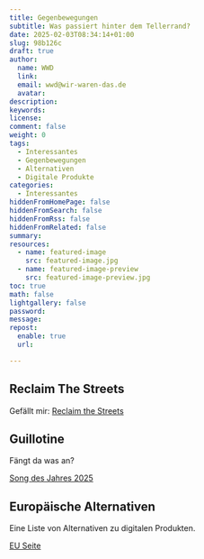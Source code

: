 ```yaml
---
title: Gegenbewegungen
subtitle: Was passiert hinter dem Tellerrand?
date: 2025-02-03T08:34:14+01:00
slug: 98b126c
draft: true
author:
  name: WWD
  link: 
  email: wwd@wir-waren-das.de
  avatar:
description:
keywords:
license:
comment: false
weight: 0
tags:
  - Interessantes
  - Gegenbewegungen
  - Alternativen
  - Digitale Produkte
categories:
  - Interessantes
hiddenFromHomePage: false
hiddenFromSearch: false
hiddenFromRss: false
hiddenFromRelated: false
summary:
resources:
  - name: featured-image
    src: featured-image.jpg
  - name: featured-image-preview
    src: featured-image-preview.jpg
toc: true
math: false
lightgallery: false
password:
message:
repost:
  enable: true
  url:

---
```

## Reclaim The Streets

Gefällt mir:
[Reclaim the Streets](https://github.com/Wikinaut/reclaimthestreets.git)

## Guillotine

Fängt da was an?

[Song des Jahres 2025](https://todon.eu/@PippiPunkstrumpf/113865166850541191)

## Europäische Alternativen

Eine Liste von Alternativen zu digitalen Produkten.

[EU Seite](https://european-alternatives.eu/de)
